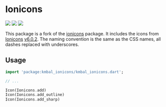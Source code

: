 # Ionicons

![](https://img.shields.io/pub/v/ionicons)
![](https://img.shields.io/github/license/KMBAL/flutter-ionicons)
![](https://img.shields.io/github/issues/KMBAL/flutter-ionicons)

This package is a fork of the [ionicons](https://pub.dev/packages/ionicons) package. It includes the icons from
[Ionicons](https://ionicons.com/) [v6.0.2](https://github.com/ionic-team/ionicons/releases/tag/v6.0.2). The naming
convention is the same as the CSS names, all dashes replaced with underscores.

## Usage

```dart
import 'package:kmbal_ionicons/kmbal_ionicons.dart';

// ...

Icon(Ionicons.add)
Icon(Ionicons.add_outline)
Icon(Ionicons.add_sharp)
```

<!-- ## Example

https://ionicons.ez-connect.net/#/ -->

